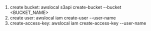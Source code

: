 1. create bucket: awslocal s3api create-bucket --bucket <BUCKET_NAME>
2. create user: awslocal iam create-user --user-name <NAME>
3. create-access-key: awslocal iam create-access-key --user-name <NAME>